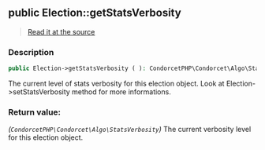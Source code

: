 ## public Election::getStatsVerbosity

> [Read it at the source](https://github.com/julien-boudry/Condorcet/blob/master/src/ElectionProcess/ResultsProcess.php#L211)

### Description    

```php
public Election->getStatsVerbosity ( ): CondorcetPHP\Condorcet\Algo\StatsVerbosity
```

The current level of stats verbosity for this election object. Look at Election->setStatsVerbosity method for more informations.
    

### Return value:   

*(```CondorcetPHP\Condorcet\Algo\StatsVerbosity```)* The current verbosity level for this election object.

